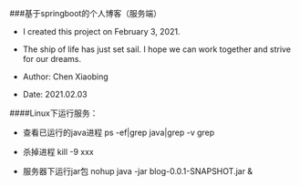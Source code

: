 ###基于springboot的个人博客（服务端）

- I created this project on February 3, 2021.

- The ship of life has just set sail. I hope we can work together and strive for our dreams.

- Author: Chen Xiaobing

- Date: 2021.02.03

####Linux下运行服务：

- 查看已运行的java进程 ps -ef|grep java|grep -v grep

- 杀掉进程 kill -9 xxx

- 服务器下运行jar包 nohup java -jar blog-0.0.1-SNAPSHOT.jar &